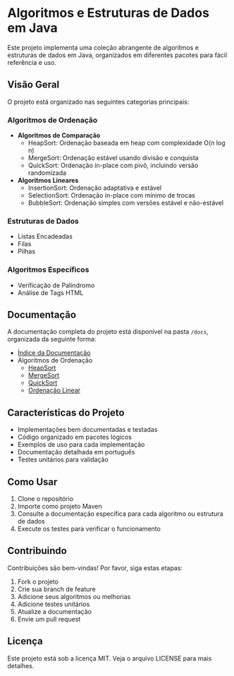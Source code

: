 # Algoritmos e Estruturas de Dados em Java

Este projeto implementa uma coleção abrangente de algoritmos e estruturas de dados em Java, organizados em diferentes pacotes para fácil referência e uso.

## Visão Geral

O projeto está organizado nas seguintes categorias principais:

### Algoritmos de Ordenação
- **Algoritmos de Comparação**
  - HeapSort: Ordenação baseada em heap com complexidade O(n log n)
  - MergeSort: Ordenação estável usando divisão e conquista
  - QuickSort: Ordenação in-place com pivô, incluindo versão randomizada
- **Algoritmos Lineares**
  - InsertionSort: Ordenação adaptativa e estável
  - SelectionSort: Ordenação in-place com mínimo de trocas
  - BubbleSort: Ordenação simples com versões estável e não-estável

### Estruturas de Dados
- Listas Encadeadas
- Filas
- Pilhas

### Algoritmos Específicos
- Verificação de Palíndromo
- Análise de Tags HTML

## Documentação

A documentação completa do projeto está disponível na pasta `/docs`, organizada da seguinte forma:

- [Índice da Documentação](/docs/index.md)
- Algoritmos de Ordenação
  - [HeapSort](/docs/sorting/heapsort.md)
  - [MergeSort](/docs/sorting/mergesort.md)
  - [QuickSort](/docs/sorting/quicksort.md)
  - [Ordenação Linear](/docs/sorting/linear-sorting.md)

## Características do Projeto

- Implementações bem documentadas e testadas
- Código organizado em pacotes lógicos
- Exemplos de uso para cada implementação
- Documentação detalhada em português
- Testes unitários para validação

## Como Usar

1. Clone o repositório
2. Importe como projeto Maven
3. Consulte a documentação específica para cada algoritmo ou estrutura de dados
4. Execute os testes para verificar o funcionamento

## Contribuindo

Contribuições são bem-vindas! Por favor, siga estas etapas:

1. Fork o projeto
2. Crie sua branch de feature
3. Adicione seus algoritmos ou melhorias
4. Adicione testes unitários
5. Atualize a documentação
6. Envie um pull request

## Licença

Este projeto está sob a licença MIT. Veja o arquivo LICENSE para mais detalhes.
